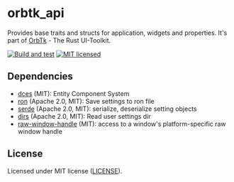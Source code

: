 # orbtk_api

Provides base traits and structs for application, widgets and properties. It's part of [OrbTk](https://gitlab.redox-os.org/redox-os/orbtk) - The Rust UI-Toolkit.

[![Build and test](https://github.com/redox-os/orbtk/workflows/build/badge.svg)](https://github.com/redox-os/orbtk/actions)
[![MIT licensed](https://img.shields.io/badge/license-MIT-blue.svg)](../../LICENSE)

## Dependencies

* [dces](https://gitlab.redox-os.org/redox-os/dces-rust) (MIT): Entity Component System
* [ron](https://github.com/ron-rs/ron) (Apache 2.0, MIT): Save settings to ron file
* [serde](https://github.com/serde-rs/serde) (Apache 2.0, MIT): serialize, deserialize setting objects
* [dirs](https://github.com/soc/dirs-rs) (Apache 2.0, MIT): Read user settings dir
* [raw-window-handle](https://github.com/rust-windowing/raw-window-handle) (MIT): access to a window's platform-specific raw window handle

## License

Licensed under MIT license ([LICENSE](../../LICENSE)).